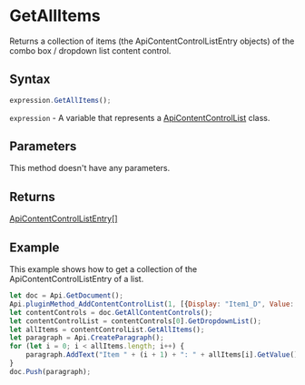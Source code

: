 # GetAllItems

Returns a collection of items (the ApiContentControlListEntry objects) of the combo box / dropdown list content control.

## Syntax

```javascript
expression.GetAllItems();
```

`expression` - A variable that represents a [ApiContentControlList](../ApiContentControlList.md) class.

## Parameters

This method doesn't have any parameters.

## Returns

[ApiContentControlListEntry[]](../../ApiContentControlListEntry/ApiContentControlListEntry.md)

## Example

This example shows how to get a collection of the ApiContentControlListEntry of a list.

```javascript editor-docx
let doc = Api.GetDocument();
Api.pluginMethod_AddContentControlList(1, [{Display: "Item1_D", Value: "Item1_V"}, {Display: "Item2_D", Value: "Item2_V"}], {"Id": 100, "Tag": "CC_Tag", "Lock": 3});
let contentControls = doc.GetAllContentControls();
let contentControlList = contentControls[0].GetDropdownList();
let allItems = contentControlList.GetAllItems();
let paragraph = Api.CreateParagraph();
for (let i = 0; i < allItems.length; i++) {
    paragraph.AddText("Item " + (i + 1) + ": " + allItems[i].GetValue() + "\n");
}
doc.Push(paragraph);
```
